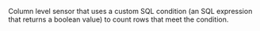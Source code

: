 Column level sensor that uses a custom SQL condition (an SQL expression that returns a boolean value) to count rows that meet the condition.
